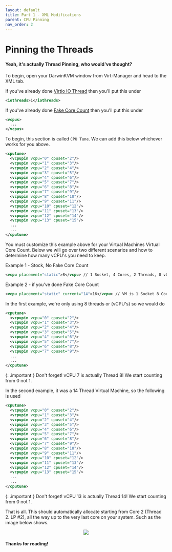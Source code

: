 ```yaml
---
layout: default
title: Part 1 - XML Modifications
parent: CPU Pinning
nav_order: 2
---
```


# Pinning the Threads
#### Yeah, it's actually Thread Pinning, who would've thought?

To begin, open your DarwinKVM window from Virt-Manager and head to the XML tab.

If you've already done [Virtio IO Thread](../../13-VirtioIOThread/index) then you'll put this under

```xml
<iothreads>1</iothreads>
```

If you've already done [Fake Core Count](../../07-FakeCoreCount/index) then you'll put this under

```xml
<vcpus>
  ...
</vcpus>
```

To begin, this section is called ``CPU Tune``. We can add this below whichever works for you above.

```xml
<cputune>
  <vcpupin vcpu="0" cpuset="2"/>
  <vcpupin vcpu="1" cpuset="3"/>
  <vcpupin vcpu="2" cpuset="4"/>
  <vcpupin vcpu="3" cpuset="5"/>
  <vcpupin vcpu="4" cpuset="6"/>
  <vcpupin vcpu="5" cpuset="7"/>
  <vcpupin vcpu="6" cpuset="8"/>
  <vcpupin vcpu="7" cpuset="9"/>
  <vcpupin vcpu="8" cpuset="10"/>
  <vcpupin vcpu="9" cpuset="11"/>
  <vcpupin vcpu="10" cpuset="12"/>
  <vcpupin vcpu="11" cpuset="13"/>
  <vcpupin vcpu="12" cpuset="14"/>
  <vcpupin vcpu="13" cpuset="15"/>
  ...
  ...
</cputune>
```

You must customize this example above for your Virtual Machines Virtual Core Count. Below we will go over two different scenarios and how to determine how many vCPU's you need to keep.

Example 1 - Stock, No Fake Core Count

```xml
<vcpu placement="static">8</vcpu> // 1 Socket, 4 Cores, 2 Threads, 8 vCPU's total
```

Example 2 - if you've done Fake Core Count

```xml
<vcpu placement="static" current="14">16</vcpu> // VM is 1 Socket 8 Cores, 2 Threads, but only using 14 host threads
```

In the first example, we're only using 8 threads or (vCPU's) so we would do

```xml
<cputune>
  <vcpupin vcpu="0" cpuset="2"/>
  <vcpupin vcpu="1" cpuset="3"/>
  <vcpupin vcpu="2" cpuset="4"/>
  <vcpupin vcpu="3" cpuset="5"/>
  <vcpupin vcpu="4" cpuset="6"/>
  <vcpupin vcpu="5" cpuset="7"/>
  <vcpupin vcpu="6" cpuset="8"/>
  <vcpupin vcpu="7" cpuset="9"/>
  ...
  ...
</cputune>
```

{: .important }
Don't forget! vCPU 7 is actually Thread 8! We start counting from 0 not 1.

In the second example, it was a 14 Thread Virtual Machine, so the following is used

```xml
<cputune>
  <vcpupin vcpu="0" cpuset="2"/>
  <vcpupin vcpu="1" cpuset="3"/>
  <vcpupin vcpu="2" cpuset="4"/>
  <vcpupin vcpu="3" cpuset="5"/>
  <vcpupin vcpu="4" cpuset="6"/>
  <vcpupin vcpu="5" cpuset="7"/>
  <vcpupin vcpu="6" cpuset="8"/>
  <vcpupin vcpu="7" cpuset="9"/>
  <vcpupin vcpu="8" cpuset="10"/>
  <vcpupin vcpu="9" cpuset="11"/>
  <vcpupin vcpu="10" cpuset="12"/>
  <vcpupin vcpu="11" cpuset="13"/>
  <vcpupin vcpu="12" cpuset="14"/>
  <vcpupin vcpu="13" cpuset="15"/>
  ...
  ...
</cputune>
```

{: .important }
Don't forget! vCPU 13 is actually Thread 14! We start counting from 0 not 1.

That is all. This should automatically allocate starting from Core 2 (Thread 2. LP #2), all the way up to the very last core on your system. Such as the image below shows.

<p align="center">
  <img src="../../../assets/lstopo-idealvmstart.png">
</p>

#### Thanks for reading!
